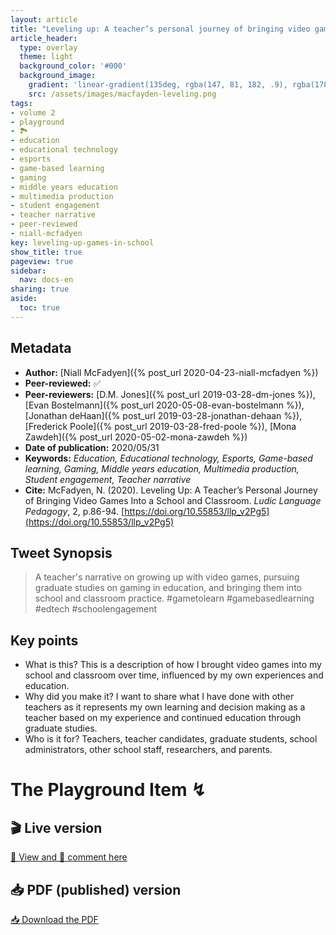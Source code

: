```yaml
---
layout: article
title: "Leveling up: A teacher’s personal journey of bringing video games into a school and classroom"
article_header:
  type: overlay
  theme: light
  background_color: '#000'
  background_image:
    gradient: 'linear-gradient(135deg, rgba(147, 81, 182, .9), rgba(178, 236, 145 , .9))'
    src: /assets/images/macfayden-leveling.png
tags:
- volume 2
- playground
- 🏞
- education
- educational technology 
- esports
- game-based learning 
- gaming
- middle years education 
- multimedia production 
- student engagement 
- teacher narrative
- peer-reviewed
- niall-mcfadyen
key: leveling-up-games-in-school
show_title: true
pageview: true
sidebar:
  nav: docs-en
sharing: true
aside:
  toc: true
---
```


<!--more-->

<meta name="citation_title" content="Leveling Up: A Teacher’s Personal Journey of Bringing Video Games Into a School and Classroom">
<meta name="citation_author" content="McFadyen, Niall">
<meta name="citation_publication_date" content="2020/05/31">
<meta name="citation_journal_title" content="Ludic Language Pedagogy">
<meta name="citation_volume" content="2">
<meta name="citation_firstpage" content="86">
<meta name="citation_lastpage" content="94">
<meta name="citation_pdf_url" content="http://www.llpjournal.org/assets/publication-pdfs/mcfadyen-leveling-up-games-in-school.pdf">

## Metadata

- **Author:** [Niall McFadyen]({% post_url 2020-04-23-niall-mcfadyen %})
- **Peer-reviewed:** ✅
- **Peer-reviewers:** [D.M. Jones]({% post_url 2019-03-28-dm-jones %}), [Evan Bostelmann]({% post_url 2020-05-08-evan-bostelmann %}), [Jonathan deHaan]({% post_url 2019-03-28-jonathan-dehaan %}), [Frederick Poole]({% post_url 2019-03-28-fred-poole %}), [Mona Zawdeh]({% post_url 2020-05-02-mona-zawdeh %})
- **Date of publication:** 2020/05/31
- **Keywords:** *Education, Educational technology, Esports, Game-based learning, Gaming, Middle years education, Multimedia production, Student engagement, Teacher narrative*
- **Cite:** McFadyen, N. (2020). Leveling Up: A Teacher’s Personal Journey of Bringing Video Games Into a School and Classroom. *Ludic Language Pedagogy*, 2, p.86-94. [https://doi.org/10.55853/llp_v2Pg5](https://doi.org/10.55853/llp_v2Pg5)


## Tweet Synopsis 

> A teacher's narrative on growing up with video games, pursuing graduate studies on gaming in education, and bringing them into school and classroom practice. #gametolearn #gamebasedlearning #edtech #schoolengagement


## Key points

- What is this? This is a description of how I brought video games into my school and classroom over time, influenced by my own experiences and education.
- Why did you make it? I want to share what I have done with other teachers as it represents my own learning and decision making as a teacher based on my experience and continued education through graduate studies.
- Who is it for? Teachers, teacher candidates, graduate students, school administrators, other school staff, researchers, and parents.

# The Playground Item ↯

## 🎬 Live version

<a class="button button--success button--rounded button--lg" href="https://docs.google.com/document/d/1FtZopScQk9D592Q2rbNYHWHLwsq21szQ3i0q07FZvPE/edit?usp=sharing">👀 View and 📝 comment here </a> 

## 📥 PDF (published) version

<a class="button button--action button--rounded button--lg" href="/assets/publication-pdfs/mcfadyen-leveling-up-games-in-school.pdf"><i class="fas fa-file-download"></i> 📥 Download the PDF </a>
